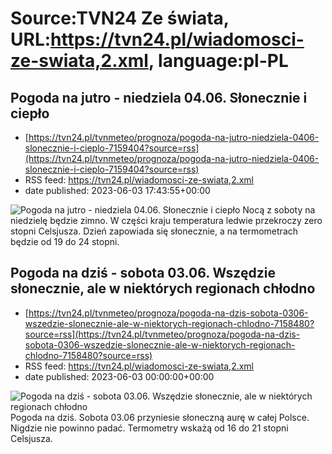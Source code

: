 # Source:TVN24 Ze świata, URL:https://tvn24.pl/wiadomosci-ze-swiata,2.xml, language:pl-PL

## Pogoda na jutro - niedziela 04.06. Słonecznie i ciepło
 - [https://tvn24.pl/tvnmeteo/prognoza/pogoda-na-jutro-niedziela-0406-slonecznie-i-cieplo-7159404?source=rss](https://tvn24.pl/tvnmeteo/prognoza/pogoda-na-jutro-niedziela-0406-slonecznie-i-cieplo-7159404?source=rss)
 - RSS feed: https://tvn24.pl/wiadomosci-ze-swiata,2.xml
 - date published: 2023-06-03 17:43:55+00:00

<img alt="Pogoda na jutro - niedziela 04.06. Słonecznie i ciepło" src="https://tvn24.pl/najnowsze/cdn-zdjecie-d9pvx6-slonecznie-pogodnie-cieplo-7159446/alternates/LANDSCAPE_1280" />
    Nocą z soboty na niedzielę będzie zimno. W części kraju temperatura ledwie przekroczy zero stopni Celsjusza. Dzień zapowiada się słonecznie, a na termometrach będzie od 19 do 24 stopni.

## Pogoda na dziś - sobota 03.06. Wszędzie słonecznie, ale w niektórych regionach chłodno
 - [https://tvn24.pl/tvnmeteo/prognoza/pogoda-na-dzis-sobota-0306-wszedzie-slonecznie-ale-w-niektorych-regionach-chlodno-7158480?source=rss](https://tvn24.pl/tvnmeteo/prognoza/pogoda-na-dzis-sobota-0306-wszedzie-slonecznie-ale-w-niektorych-regionach-chlodno-7158480?source=rss)
 - RSS feed: https://tvn24.pl/wiadomosci-ze-swiata,2.xml
 - date published: 2023-06-03 00:00:00+00:00

<img alt="Pogoda na dziś - sobota 03.06. Wszędzie słonecznie, ale w niektórych regionach chłodno" src="https://tvn24.pl/najnowsze/cdn-zdjecie-4ezkfk-pogodny-cieply-sloneczny-dzien-7158471/alternates/LANDSCAPE_1280" />
    Pogoda na dziś. Sobota 03.06 przyniesie słoneczną aurę w całej Polsce. Nigdzie nie powinno padać. Termometry wskażą od 16 do 21 stopni Celsjusza.

